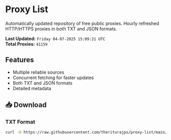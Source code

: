 # Proxy List

Automatically updated repository of free public proxies. Hourly refreshed HTTP/HTTPS proxies in both TXT and JSON formats.

**Last Updated:** `Friday 04-07-2025 15:09:21 UTC`  
**Total Proxies:** `41159`

## Features
- Multiple reliable sources
- Concurrent fetching for faster updates
- Both TXT and JSON formats
- Detailed metadata

## 📥 Download

### TXT Format
```bash
curl -O https://raw.githubusercontent.com/theriturajps/proxy-list/main/proxies.txt